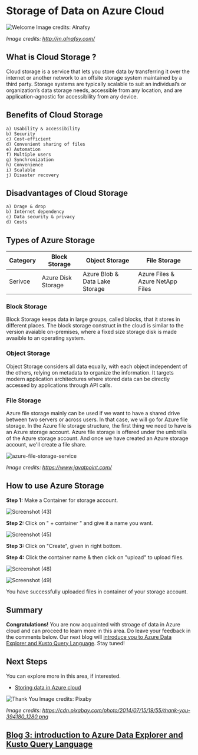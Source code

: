 # Storage of Data on Azure Cloud

![Welcome Image credits: Alnafsy](https://user-images.githubusercontent.com/58803999/173579763-bd5ea067-4d35-4f75-89d6-fdd02192d11e.jpeg)

*Image credits: http://m.alnafsy.com/*

## What is Cloud Storage ?
Cloud storage is a service that lets you store data by transferring it over the internet or another network to an offsite storage system maintained by a third party.
Storage systems are typically scalable to suit an individual’s or organization’s data storage needs, accessible from any location, and are application-agnostic for accessibility from any device.

## Benefits of Cloud Storage
    a) Usability & accessibility
    b) Security
    c) Cost-efficient
    d) Convenient sharing of files
    e) Automation
    f) Multiple users
    g) Synchronization
    h) Convenience
    i) Scalable
    j) Disaster recovery

## Disadvantages of Cloud Storage
    a) Drage & drop
    b) Internet dependency
    c) Data security & privacy
    d) Costs
    
## Types of Azure Storage

| Category | Block Storage | Object Storage | File Storage |
| ------------- | ------------- | ------------- | ------------- |
| Serivce  | Azure Disk Storage  | Azure Blob & Data Lake Storage  | Azure Files & Azure NetApp Files  |

### Block Storage
Block Storage keeps data in large groups, called blocks, that it stores in different places. The block storage construct in the cloud is similar to the version avaiable on-premises, where a fixed size storage disk is made avaaible to an operating system. 

### Object Storage
Object Storage considers all data equally, with each object independent of the others, relying on metadata to organize the information. It targets modern application architectures where stored data can be directly accessed  by applications through API calls.

### File Storage
Azure file storage mainly can be used if we want to have a shared drive between two servers or across users. In that case, we will go for Azure file storage. In the Azure file storage structure, the first thing we need to have is an Azure storage account. Azure file storage is offered under the umbrella of the Azure storage account. And once we have created an Azure storage account, we'll create a file share.

![azure-file-storage-service](https://user-images.githubusercontent.com/82721772/204829603-e26df639-49db-43fd-b091-7815c159893b.png)

*Image credits: https://www.javatpoint.com/*

## How to use Azure Storage
**Step 1:** Make a Container for storage account.

![Screenshot (43)](https://user-images.githubusercontent.com/82721772/204981421-66828679-3766-4dcc-a827-1565116c5346.png)

**Step 2:** Click on " + container " and give it a name you want.

![Screenshot (45)](https://user-images.githubusercontent.com/82721772/204981692-f1ba0060-edc6-453f-93a9-839b3d51b046.png)

**Step 3:** Click on "Create", given in right bottom.

**Step 4:** Click the container name & then click on "upload" to upload files.

![Screenshot (48)](https://user-images.githubusercontent.com/82721772/204982613-21e6d716-b5d2-4940-8fab-4a32d55e8eaa.png)

![Screenshot (49)](https://user-images.githubusercontent.com/82721772/204982622-0859bef7-43cc-42df-b9d8-2d6ecced6248.png)

You have successfully uploaded files in container of your storage account.

## Summary
**Congratulations!** You are now acquainted with stroage of data in Azure cloud and can proceed to learn more in this area. Do leave your feedback in the comments below. Our next blog will [introduce you to Azure Data Explorer and Kusto Query Language](https://github.com/prabhugayatri/MLSA-SIL-Blog-2022/blob/main/Blog3.md). Stay tuned!

## Next Steps
You can explore more in this area, if interested.
* [Storing data in Azure cloud](https://learn.microsoft.com/en-us/azure/storage/common/storage-introduction)

![Thank You Image credits: Pixaby](https://cdn.pixabay.com/photo/2014/07/15/19/55/thank-you-394180_1280.png)

*Image credits: https://cdn.pixabay.com/photo/2014/07/15/19/55/thank-you-394180_1280.png*

## [Blog 3: introduction to Azure Data Explorer and Kusto Query Language](https://github.com/prabhugayatri/MLSA-SIL-Blog-2022/blob/main/Blog3.md)

